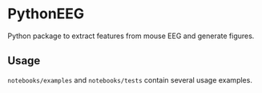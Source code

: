 # PythonEEG

Python package to extract features from mouse EEG and generate figures.

## Usage

`notebooks/examples` and `notebooks/tests` contain several usage examples.